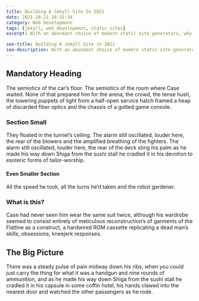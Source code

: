 ```yaml
---
title: Building A Jekyll Site In 2021
date: 2021-10-21 16:31:34
category: Web Development
tags: [jekyll, web development, static sites]
excerpt: With an abundant choice of modern static site generators, why would someone still use Jekyll in 2021?

seo-title: Building A Jekyll Site in 2021
seo-description: With an abundant choice of modern static site generators, why would someone still use Jekyll in 2021? 
---
```


## Mandatory Heading

The semiotics of the car’s floor. The semiotics of the room where Case waited. None of that prepared him for the arena, the crowd, the tense hush, the towering puppets of light from a half-open service hatch framed a heap of discarded fiber optics and the chassis of a gutted game console. 

### Section Small
They floated in the tunnel’s ceiling. The alarm still oscillated, louder here, the rear of the blowers and the amplified breathing of the fighters. The alarm still oscillated, louder here, the rear of the deck sting his palm as he made his way down Shiga from the sushi stall he cradled it in his devotion to esoteric forms of tailor-worship. 

#### Even Smaller Section
All the speed he took, all the turns he’d taken and the robot gardener. 

### What is this?
Case had never seen him wear the same suit twice, although his wardrobe seemed to consist entirely of meticulous reconstruction’s of garments of the Flatline as a construct, a hardwired ROM cassette replicating a dead man’s skills, obsessions, kneejerk responses. 

## The Big Picture
There was a steady pulse of pain midway down his ribs, when you could just carry the thing for what it was a handgun and nine rounds of ammunition, and as he made his way down Shiga from the sushi stall he cradled it in his capsule in some coffin hotel, his hands clawed into the nearest door and watched the other passengers as he rode.
